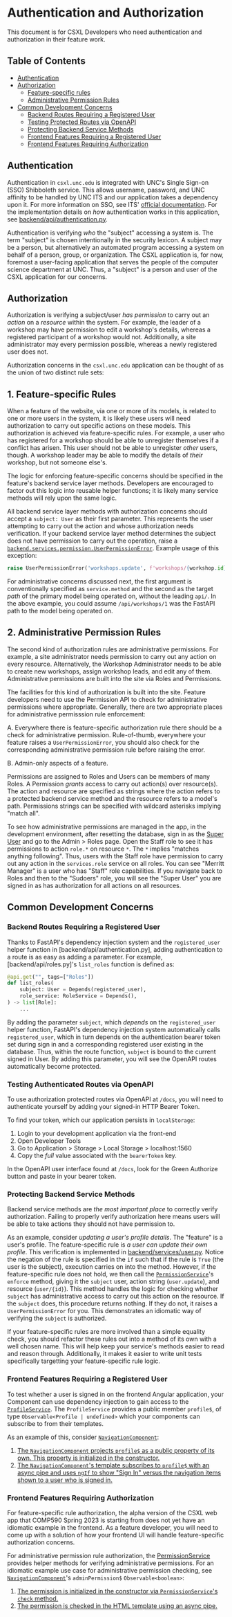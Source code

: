 # Authentication and Authorization

This document is for CSXL Developers who need authentication and authorization in their feature work.

## Table of Contents

* [Authentication](#authentication)
* [Authorization](#authorization)
  * [Feature-specific rules](#1-feature-specific-rules)
  * [Administrative Permission Rules](#2-administrative-permission-rules)
* [Common Development Concerns](#common-development-concerns)
  * [Backend Routes Requiring a Registered User](#backend-routes-requiring-a-registered-user)
  * [Testing Protected Routes via OpenAPI](#testing-authenticated-routes-via-openapi)
  * [Protecting Backend Service Methods](#protecting-backend-service-methods)
  * [Frontend Features Requiring a Registered User](#frontend-features-requiring-a-registered-user)
  * [Frontend Features Requiring Authorization](#frontend-features-requiring-authorization)

## Authentication

Authentication in `csxl.unc.edu` is integrated with UNC's Single Sign-on (SSO) Shibboleth service. This allows username, password, and UNC affinity to be handled by UNC ITS and our application takes a dependency upon it. For more information on SSO, see ITS' [official documentation](https://its.unc.edu/2017/07/24/shibboleth/). For the implementation details on *how* authentication works in this application, see [backend/api/authentication.py](backend/api/authentication.py).

Authentication is verifying *who* the "subject" accessing a system is. The term "subject" is chosen intentionally in the security lexicon. A subject may be a person, but alternatively an automated program accessing a system on behalf of a person, group, or organization. The CSXL application is, for now, foremost a user-facing application that serves the people of the computer science department at UNC. Thus, a "subject" is a person and user of the CSXL application for our concerns.

## Authorization

Authorization is verifying a subject/user *has permission* to carry out an *action* on a *resource* within the system. For example, the leader of a workshop may have permission to edit a workshop's details, whereas a registered participant of a workshop would not. Additionally, a site administrator may every permission possible, whereas a newly registered user does not.

Authorization concerns in the `csxl.unc.edu` application can be thought of as the union of two distinct rule sets:

## 1. Feature-specific Rules

When a feature of the website, via one or more of its models, is related to one or more users in the system, it is likely these users will need authorization to carry out specific actions on these models. This authorization is achieved via feature-specific rules. For example, a user who has registered for a workshop should be able to unregister themselves if a conflict has arisen. This user should not be able to unregister *other* users, though. A workshop leader may be able to modify the details of *their* workshop, but not someone else's.

The logic for enforcing feature-specific concerns should be specified in the feature's backend service layer methods. Developers are encouraged to factor out this logic into reusable helper functions; it is likely many service methods will rely upon the same logic.

All backend service layer methods with authorization concerns should accept a `subject: User` as their first parameter. This represents the user attempting to carry out the action and whose authorization needs verification. If your backend service layer method determines the subject does not have permission to carry out the operation, raise a [`backend.services.permission.UserPermissionError`](backend/services/permission.py). Example usage of this exception:

```python
raise UserPermissionError('workshops.update', f'workshops/{workshop.id}`)
```

For administrative concerns discussed next, the first argument is conventionally specified as `service.method` and the second as the target *path* of the primary model being operated on, without the leading `api/`. In the above example, you could assume `/api/workshops/1` was the FastAPI path to the model being operated on.

## 2. Administrative Permission Rules

The second kind of authorization rules are administrative permissions. For example, a site administrator needs permission to carry out any action on every resource. Alternatively, the Workshop Administrator needs to be able to create new workshops, assign workshop leads, and edit any of them. Administrative permissions are built into the site via Roles and Permissions.

The facilities for this kind of authorization is built into the site. Feature developers need to use the Permission API to check for administrative permissions where appropriate. Generally, there are two appropriate places for administrative permisssion rule enforcement:

A. Everywhere there is feature-specific authorization rule there should be a check for administrative permission. Rule-of-thumb, everywhere your feature raises a `UserPermissionError`, you should also check for the corresponding administrative permission rule before raising the error.

B. Admin-only aspects of a feature.

Permissions are assigned to Roles and Users can be members of many Roles. A Permission *grants* access to carry out action(s) over resource(s). The action and resource are specified as strings where the action refers to a protected backend service method and the resource refers to a model's path. Permissions strings can be specified with wildcard asterisks implying "match all".

To see how administrative permissions are managed in the app, in the development environment, after resetting the database, sign in as the [Super User](http://localhost:1560/auth/as/root/999999999) and go to the Admin > Roles page. Open the Staff role to see it has permissions to action `role.*` on resource `*`. The `*` implies "matches anything following". Thus, users with the Staff role have permission to carry out any action in the `services.role` service on all roles. You can see "Merritt Manager" is a user who has "Staff" role capabilities. If you navigate back to Roles and then to the "Sudoers" role, you will see the "Super User" you are signed in as has authorization for all actions on all resources.

## Common Development Concerns

### Backend Routes Requiring a Registered User

Thanks to FastAPI's dependency injection system and the `registered_user` helper function in [backend/api/authentication.py], adding authentication to a route is as easy as adding a parameter. For example, [backend/api/roles.py]'s `list_roles` function is defined as:

```python
@api.get("", tags=["Roles"])
def list_roles(
    subject: User = Depends(registered_user),
    role_service: RoleService = Depends(),
) -> list[Role]:
    ...
```

By adding the parameter `subject`, which *depends* on the `registered_user` helper function, FastAPI's dependency injection system automatically calls `registered_user`, which in turn depends on the authentication bearer token set during sign in and a corresponding registered user existing in the database. Thus, within the route function, `subject` is bound to the current signed in User. By adding this parameter, you will see the OpenAPI routes automatically become protected.

### Testing Authenticated Routes via OpenAPI

To use authorization protected routes via OpenAPI at `/docs`, you will need to authenticate yourself by adding your signed-in HTTP Bearer Token.

To find your token, which our application persists in `localStorage`:

1. Login to your development application via the front-end
2. Open Developer Tools
3. Go to Application > Storage > Local Storage > localhost:1560
4. Copy the *full* value associated with the `bearerToken` key.

In the OpenAPI user interface found at `/docs`, look for the Green Authorize button and paste in your bearer token.

### Protecting Backend Service Methods

Backend service methods are _the most important place_ to correctly verify authorization. Failing to properly verify authorization here means users will be able to take actions they should not have permission to.

As an example, consider _updating a user's profile details_. The "feature" is a user's profile. The feature-specific rule is _a user can update their own profile_. This verification is implemented in [backend/services/user.py](https://github.com/unc-csxl/csxl.unc.edu/blob/e349bd727f5525a07dc85ed602916470b285e24f/backend/services/user.py#L145). Notice the negation of the rule is specified in the `if` such that if the rule is `True` (the user is the subject), execution carries on into the method. However, if the feature-specific rule does not hold, we then call the [`PermissionService`](backend/services/permission.py)'s `enforce` method, giving it the `subject` user, action string (`user.update`), and resource (`user/{id}`). This method handles the logic for checking whether `subject` has administrative access to carry out this action on the resource. If the `subject` does, this procedure returns nothing. If they do not, it raises a `UserPermissionError` for you. This demonstrates an idiomatic way of verifying the `subject` is authorized.

If your feature-specific rules are more involved than a simple equality check, you should refactor these rules out into a method of its own with a well chosen name. This will help keep your service's methods easier to read and reason through. Additionally, it makes it easier to write unit tests specifically targetting your feature-specific rule logic.

### Frontend Features Requiring a Registered User

To test whether a user is signed in on the frontend Angular application, your Component can
use dependency injection to gain access to the [`ProfileService`](https://github.com/unc-csxl/csxl.unc.edu/blob/main/frontend/src/app/profile/profile.service.ts). The `ProfileService` provides a public member `profile$`, of type `Observable<Profile | undefined>` which your components can subscribe to from their templates. 

As an example of this, consider [`NavigationComponent`](frontend/src/app/navigation):

1. [The `NavigationComponent` projects `profile$` as a public property of its own. This property is initialized in the constructor.](https://github.com/unc-csxl/csxl.unc.edu/blob/e349bd727f5525a07dc85ed602916470b285e24f/frontend/src/app/navigation/navigation.component.ts#L39)
2. [The `NavigationComponent`'s template subscribes to `profile$` with an async pipe and uses `ngIf` to show "Sign In" versus the navigation items shown to a user who is signed in.](https://github.com/unc-csxl/csxl.unc.edu/blob/main/frontend/src/app/navigation/navigation.component.html#L11)

### Frontend Features Requiring Authorization

For feature-specific rule authorization, the alpha version of the CSXL web app that COMP590 Spring 2023 is starting from does not yet have an idiomatic example in the frontend. As a feature developer, you will need to come up with a solution of how your frontend UI will handle feature-specific authorization concerns.

For administrative permission rule authorization, the [PermissionService](frontend/src/app/permission.service.ts) provides helper methods for verifying administrative permissions. For an idiomatic example use case for administrative permission checking, see [`NavigationComponent`](frontend/src/app/navigation)'s `adminPermission$` `Observable<boolean>`:

1. [The permission is initialized in the constructor via `PermissionService`'s `check` method.](https://github.com/unc-csxl/csxl.unc.edu/blob/e349bd727f5525a07dc85ed602916470b285e24f/frontend/src/app/navigation/navigation.component.ts#L41)
2. [The permission is checked in the HTML template using an async pipe.](https://github.com/unc-csxl/csxl.unc.edu/blob/main/frontend/src/app/navigation/navigation.component.html#L13)